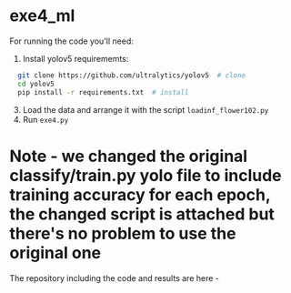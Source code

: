 # exe4_ml

For running the code you'll need:

1. Install yolov5 requirememts:
```bash
  git clone https://github.com/ultralytics/yolov5  # clone
  cd yolov5
  pip install -r requirements.txt  # install
```
3. Load the data and arrange it with the script `loadinf_flower102.py`
4. Run `exe4.py`

# Note - we changed the original classify/train.py yolo file to include training accuracy for each epoch, the changed script is attached but there's no problem to use the original one 

The repository including the code and results are here - 
